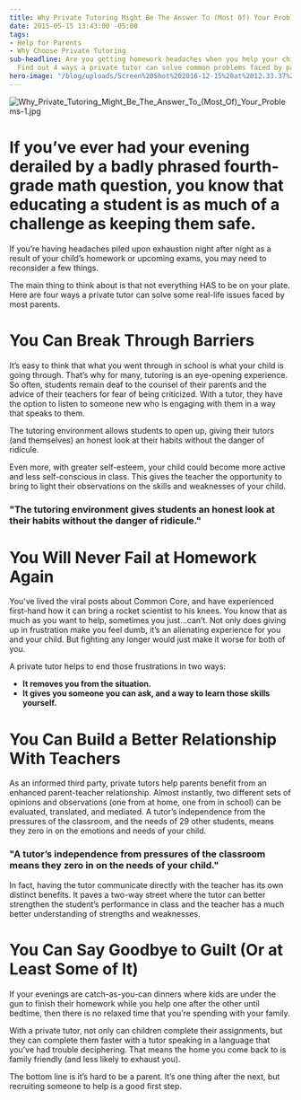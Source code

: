 ```yaml
---
title: Why Private Tutoring Might Be The Answer To (Most Of) Your Problems
date: 2015-05-15 13:43:00 -05:00
tags:
- Help for Parents
- Why Choose Private Tutoring
sub-headline: Are you getting homework headaches when you help your child after school?
  Find out 4 ways a private tutor can solve common problems faced by parents.
hero-image: "/blog/uploads/Screen%20Shot%202016-12-15%20at%2012.33.37%20PM%20(1).png"
---
```


![Why_Private_Tutoring_Might_Be_The_Answer_To_(Most_Of)_Your_Problems-1.jpg](/blog/uploads/Why_Private_Tutoring_Might_Be_The_Answer_To_(Most_Of)_Your_Problems-1.jpg)

# If you’ve ever had your evening derailed by a badly phrased fourth-grade math question, you know that educating a student is as much of a challenge as keeping them safe.

If you’re having headaches piled upon exhaustion night after night as a result of your child’s homework or upcoming exams, you may need to reconsider a few things.

The main thing to think about is that not everything HAS to be on your plate. Here are four ways a private tutor can solve some real-life issues faced by most parents.

# You Can Break Through Barriers

It’s easy to think that what you went through in school is what your child is going through. That’s why for many, tutoring is an eye-opening experience. So often, students remain deaf to the counsel of their parents and the advice of their teachers for fear of being criticized. With a tutor, they have the option to listen to someone new who is engaging with them in a way that speaks to them.

The tutoring environment allows students to open up, giving their tutors (and themselves) an honest look at their habits without the danger of ridicule.

Even more, with greater self-esteem, your child could become more active and less self-conscious in class. This gives the teacher the opportunity to bring to light their observations on the skills and weaknesses of your child.

### "The tutoring environment gives students an honest look at their habits without the danger of ridicule."

# You Will Never Fail at Homework Again

You’ve lived the viral posts about Common Core, and have experienced first-hand how it can bring a rocket scientist to his knees. You know that as much as you want to help, sometimes you just...can’t. Not only does giving up in frustration make you feel dumb, it’s an alienating experience for you and your child. But fighting any longer would just make it worse for both of you.

A private tutor helps to end those frustrations in two ways:

* **It removes you from the situation.**
* **It gives you someone you can ask, and a way to learn those skills yourself.**

# You Can Build a Better Relationship With Teachers

As an informed third party, private tutors help parents benefit from an enhanced parent-teacher relationship. Almost instantly, two different sets of opinions and observations (one from at home, one from in school) can be evaluated, translated, and mediated. A tutor’s independence from the pressures of the classroom, and the needs of 29 other students, means they zero in on the emotions and needs of your child.

### "A tutor’s independence from pressures of the classroom means they zero in on the needs of your child."

In fact, having the tutor communicate directly with the teacher has its own distinct benefits. It paves a two-way street where the tutor can better strengthen the student’s performance in class and the teacher has a much better understanding of strengths and weaknesses.

# You Can Say Goodbye to Guilt (Or at Least Some of It)

If your evenings are catch-as-you-can dinners where kids are under the gun to finish their homework while you help one after the other until bedtime, then there is no relaxed time that you’re spending with your family.

With a private tutor, not only can children complete their assignments, but they can complete them faster with a tutor speaking in a language that you’ve had trouble deciphering. That means the home you come back to is family friendly (and less likely to exhaust you).

The bottom line is it’s hard to be a parent. It’s one thing after the next, but recruiting someone to help is a good first step.